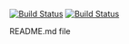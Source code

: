 [![Build Status](http://jenkins.mhalton.tk:8080/buildStatus/icon?style=plastic&subject=Result_Build&job=NodeJS%2Fresult-build)](http://52.149.160.183:8080/job/NodeJS/job/result-build/)
[![Build Status](http://jenkins.mhalton.tk:8080/buildStatus/icon?style=plastic&subject=Result_Test&job=NodeJS%2Fresult-test)](http://52.149.160.183:8080/job/NodeJS/job/result-test/)

README.md file
